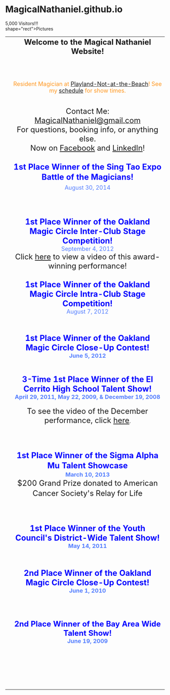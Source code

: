 # MagicalNathaniel.github.io



<html><head>
      <meta http-equiv="Content-Type" content="text/html; charset=UTF-8">
   <meta name="author" content="Steve Segal"><meta name="description" content="Magical Nathaniel website"><meta name="keywords" content="Magical Nathaniel, Magical, Nathaniel, Magic, Nathaniel Segal"><title>Home - Magical Nathaniel</title><link rel="stylesheet" type="text/css" media="all" href="main.css"><link rel="stylesheet" type="text/css" media="all" href="colorschemes/colorscheme7/colorscheme.css"><link rel="stylesheet" type="text/css" media="all" href="style.css"><script type="text/javascript" src="live_tinc.js"></script></head><body id="main_body"><div id="container"><div id="header"><div id="key_visual"><div id="slogan">5,000 Visitors!!!</div> shape="rect">Pictures</a></li></ul></div><div id="main_container"><table id="layout_table"><tr><td colspan="1" id="sub_nav_column" rowspan="1"><div id="left_column_container"><div id="sub_container1"></div></div></td><td colspan="1" id="content_column" rowspan="1"><div id="sub_container2"><div class="content" id="content_container"><div style="text-align:center;"><div style="text-align:left;"><div style="text-align:center;"></div><div style="text-align:center;"><span style="font-weight:bold;font-size:24px;">Welcome to the Magical Nathaniel Website!<br><br><br></span><br style="color:rgb(255, 151, 33);"><span style="font-size:18px;color:rgb(255, 151, 33);"><span style="font-size:18px;"><span style="font-size:18px;"><span style="font-size:18px;"><span style="font-size:18px;"><span style="font-size:18px !important;">Resident Magician at <a href="http://www.playland-not-at-the-beach.org/" target="_blank"><span style="font-size:18px;">Playland-Not-at-the-Beach</span></a>! See my <a href="5.html">schedule</a> for show times.</span></span></span></span></span></span><br><br><br><span style="font-size:18px;"><span style="font-size:18px;"><span style="font-size:24px;"><span style="font-size:24px;"><span style="font-size:24px;"><span style="font-size:24px;"><span style="font-size:30px;"><span style="font-size:30px;"><span style="font-size:10px;"><span style="font-size:24px;"><span style="font-size:24px;"><span style="font-size:24px;"><span style="font-size:24px !important;"><span style="font-size:24px !important;"><span style="font-size:30px !important;"><span style="font-size:24px !important;">Con</span></span>tact Me: </span></span></span></span></span><a href="mailto:magicalnathaniel@gmail.com"><span style="font-size:24px !important;">MagicalNathaniel@gmail.com</span></a></span></span></span></span></span> <br>For questions, booking info, or anything else.<br>Now on <a href="http://www.facebook.com/pages/Magical-Nathaniel/173611996031725" target="_blank">Facebook</a>&nbsp;and <a href="https://www.linkedin.com/profile/view?id=214816813&amp;trk=nav_responsive_tab_profile" target="_blank">LinkedIn</a>!</span></span></span></span></div><div style="text-align:center;"><span style="font-size:18px;"><span style="font-size:18px;"><span style="font-size:24px;"><span style="font-size:24px;"><br></span></span></span></span></div><div style="text-align:center;"><span style="color:rgb(0, 0, 255);font-size:25px;font-weight:bold;line-height:32.5px;">1st Place Winner of the Sing Tao Expo Battle of the Magicians!</span><span style="font-size:18px;"><span style="font-size:18px;"><span style="font-size:24px;"><span style="font-size:24px;"><br></span></span></span></span><span style="color:rgb(84, 126, 255);font-size:18px;line-height:23.3999996185303px;">August 30, 2014</span><span style="font-size:18px;"><span style="font-size:18px;"><span style="font-size:24px;"><span style="font-size:24px;"><br></span></span></span></span><br><br><br><br><span style="font-size:18px;"><span style="font-size:18px;"><span style="font-size:24px;"><span style="font-size:24px;"><span style="font-size:25px;color:rgb(0, 0, 255);font-weight:bold;">1st Place Winner of the Oakland Magic Circle Inter-Club Stage Competition!</span><br><span style="font-size:18px;color:rgb(84, 126, 255);"><span style="font-size:18px;"><span style="font-size:18px;"><span style="font-size:18px;"><span style="font-size:18px;"><span style="font-size:18px;"><span style="font-size:18px;"><span style="font-size:18px;"><span style="font-size:18px;"><span style="font-size:18px;"><span style="font-size:18px;"><span style="font-size:18px;"><span style="font-size:18px;"><span style="font-size:18px;"><span style="font-size:18px;"><span style="font-size:18px;"><span style="font-size:18px !important;">September 4, 2012</span></span></span></span></span></span></span></span></span></span></span></span></span></span></span></span></span><br>Click <a href="https://www.youtube.com/watch?v=6mYCoiJwQAc" target="_blank">here</a> to view a video of this award-winning performance!<br><br></span></span></span></span><span style="font-size:18px;"><span style="font-size:18px;"><span style="font-size:18px;"><span style="font-size:18px;"><span style="font-size:18px;"><span style="font-size:18px;"><span style="font-size:18px;"><span style="font-size:18px;"><span style="font-size:18px;"><span style="font-size:18px;"><span style="font-size:18px;"><span style="font-size:24px;"><span style="font-size:24px;"><span style="font-size:24px;"><span style="font-size:24px;"><span style="font-size:24px;"><span style="font-size:24px;"><span style="font-size:24px;"><span style="font-size:24px;"><span style="font-size:24px;"><span style="font-size:24px;"><span style="font-size:24px;"></span></span></span></span></span></span></span></span></span></span></span></span></span></span></span></span></span></span></span></span></span></span><span style="font-size:25px;color:rgb(0, 0, 255);font-weight:bold;">1st Place Winner of the Oakland Magic Circle Intra-Club Stage Competition!</span><br><span style="font-size:18px;color:rgb(84, 126, 255);"><span style="font-size:18px;"><span style="font-size:18px;"><span style="font-size:18px;"><span style="font-size:18px;"><span style="font-size:18px;"><span style="font-size:18px;"><span style="font-size:18px;"><span style="font-size:18px;"><span style="font-size:18px;"><span style="font-size:18px;"><span style="font-size:18px;"><span style="font-size:18px;"><span style="font-size:18px;"><span style="font-size:18px;"><span style="font-size:18px;"><span style="font-size:18px !important;">August 7, 2012</span></span></span></span></span></span></span></span></span></span></span></span></span></span></span></span></span><br><span style="font-size:18px;"><span style="font-size:18px;"><span style="font-size:24px;"><span style="font-size:24px;"><br><br></span></span></span></span><span style="font-size:28px;"><span style="font-size:28px;"><span style="font-weight:bold;"><span style="font-size:30px;color:rgb(0, 0, 255);"><span style="font-size:25px !important;">1st Place Winner of the Oakland Magic Circle Close-Up Contest!<br></span></span></span></span></span><span style="font-size:18px;color:rgb(84, 126, 255);"><span style="font-size:18px;"><span style="font-size:24px;"><span style="font-size:24px;"><span style="font-weight:bold;"><span style="font-size:24px !important;"><span style="font-size:18px !important;">June 5, 2012</span></span></span></span></span></span></span><br><br><span style="font-size:18px;"><span style="font-size:18px;"><span style="font-size:24px;"><span style="font-size:24px;"><br></span></span></span></span><span style="font-size:28px;"><span style="font-size:28px;"><div style="text-align:left;"><div style="text-align:center;"><span style="font-weight:bold;"><span style="font-size:30px;color:rgb(0, 0, 255);"><span style="font-size:25px !important;">3-Time 1st Place Wi</span></span><span style="color:rgb(0, 0, 255);font-size:25px !important;">nner of the El Cerrito High School Talent </span><span style="color:rgb(0, 0, 255);font-size:25px !important;">S</span><span style="color:rgb(0, 0, 255);font-size:25px !important;">h</span><span style="font-size:30px;"><span style="font-size:25px;color:rgb(0, 0, 255);">ow!</span></span></span></div></div></span></span><span style="font-size:18px;color:rgb(84, 126, 255);"><span style="font-size:18px;"><span style="font-size:24px;"><span style="font-size:24px;"><span style="font-weight:bold;"><span style="font-size:24px !important;"><span style="font-size:18px !important;">April 29, 2011,</span></span></span></span></span></span></span><span style="font-size:18px;color:rgb(84, 126, 255);"><span style="font-size:18px;"><span style="font-size:24px;"><span style="font-size:24px;"><span style="font-weight:bold;"><span style="font-size:24px !important;"><span style="font-size:18px !important;"> May 22, 2009, &amp; December 19, 2008</span></span></span></span></span></span></span><br><br><span style="font-size:24px;"><span style="font-size:24px !important;">To</span> see the video of the December performance, click <a href="http://www.youtube.com/watch?v=6LvasaH70cU&amp;feature=channel_page" target="_blank">here</a></span>.</div><div style="text-align:center;"><br></div><div style="text-align:center;"><br></div><div style="text-align:center;"><br></div><div style="text-align:center;"><br><span style="color:rgb(0, 0, 255);font-size:25px;font-weight:bold;line-height:32.5px;">1st Place Winner of the&nbsp;</span><font color="#0000ff"><span style="font-size:25px;line-height:32.5px;"><b>Sigma Alpha Mu&nbsp;Talent Showcase</b></span></font></div><div style="text-align:center;"><span style="color:rgb(84, 126, 255);font-size:18px;font-weight:bold;line-height:23.3999996185303px;">March 10, 2013</span></div><div style="text-align:center;"><span style="font-size:24px;line-height:31.2000007629395px;">$200 Grand Prize donated to&nbsp;</span><span style="text-align:left;line-height:31.2000007629395px;"><font size="5">American Cancer Society's Relay for Life</font></span></div><div style="text-align:center;"><br><br><br><br style="color:rgb(0, 0, 255);font-weight:bold;"><span style="font-size:18px;color:rgb(0, 0, 255);font-weight:bold;"><span style="font-size:18px;"><span style="font-size:18px;"><span style="font-size:18px;"><span style="font-size:18px;"><span style="font-size:18px;"><span style="font-size:18px;"><span style="font-size:18px;"><span style="font-size:18px;"><span style="font-size:18px;"><span style="font-size:18px;"><span style="font-size:24px;"><span style="font-size:24px;"><span style="font-size:24px;"><span style="font-size:24px;"><span style="font-size:24px;"><span style="font-size:24px;"><span style="font-size:24px;"><span style="font-size:24px;"><span style="font-size:24px;"><span style="font-size:24px;"><span style="font-size:24px;"><span style="font-size:18px;"><span style="font-size:18px;"><span style="font-size:18px;"><span style="font-size:18px;"><span style="font-size:18px;"><span style="font-size:18px;"><span style="font-size:18px;"><span style="font-size:18px;"><span style="font-size:18px;"><span style="font-size:18px;"><span style="font-size:18px;"><span style="font-size:24px;"><span style="font-size:24px;"><span style="font-size:24px;"><span style="font-size:24px;"><span style="font-size:24px;"><span style="font-size:24px;"><span style="font-size:24px;"><span style="font-size:24px;"><span style="font-size:24px;"><span style="font-size:24px;"><span style="font-size:24px;"><span style="font-size:18px !important;"><span style="font-size:25px !important;">1st Place Winner of the </span></span></span></span></span></span></span></span></span></span></span></span></span></span></span></span></span></span></span></span></span></span></span></span><span style="font-size:18px;"><span style="font-size:18px;"><span style="font-size:18px;"><span style="font-size:18px;"><span style="font-size:18px;"><span style="font-size:18px;"><span style="font-size:18px;"><span style="font-size:18px;"><span style="font-size:18px;"><span style="font-size:18px;"><span style="font-size:18px;"><span style="font-size:24px;"><span style="font-size:24px;"><span style="font-size:24px;"><span style="font-size:24px;"><span style="font-size:24px;"><span style="font-size:24px;"><span style="font-size:24px;"><span style="font-size:24px;"><span style="font-size:24px;"><span style="font-size:24px;"><span style="font-size:24px;"><span style="font-size:18px;"><span style="font-size:18px;"><span style="font-size:18px;"><span style="font-size:18px;"><span style="font-size:18px;"><span style="font-size:18px;"><span style="font-size:18px;"><span style="font-size:18px;"><span style="font-size:18px;"><span style="font-size:18px;"><span style="font-size:18px;"><span style="font-size:24px;"><span style="font-size:24px;"><span style="font-size:24px;"><span style="font-size:24px;"><span style="font-size:24px;"><span style="font-size:24px;"><span style="font-size:24px;"><span style="font-size:24px;"><span style="font-size:24px;"><span style="font-size:24px;"><span style="font-size:24px;"><span style="font-size:25px !important;">Youth Council's </span></span></span></span></span></span></span></span></span></span></span></span></span></span></span></span></span></span></span></span></span></span></span></span></span></span></span></span></span></span></span></span></span></span></span></span></span></span></span></span></span></span></span></span></span><span style="font-size:18px;"><span style="font-size:18px;"><span style="font-size:18px;"><span style="font-size:18px;"><span style="font-size:18px;"><span style="font-size:18px;"><span style="font-size:18px;"><span style="font-size:18px;"><span style="font-size:18px;"><span style="font-size:18px;"><span style="font-size:18px;"><span style="font-size:24px;"><span style="font-size:24px;"><span style="font-size:24px;"><span style="font-size:24px;"><span style="font-size:24px;"><span style="font-size:24px;"><span style="font-size:24px;"><span style="font-size:24px;"><span style="font-size:24px;"><span style="font-size:24px;"><span style="font-size:24px;"><span style="font-size:18px !important;"><span style="font-size:25px;">District-Wide Talent Show!</span><br></span></span></span></span></span></span></span></span></span></span></span></span></span></span></span></span></span></span></span></span></span></span></span></span></span></span></span></span></span></span></span></span></span></span></span></span></span></span></span></span></span></span></span></span></span><span style="font-size:18px;color:rgb(84, 126, 255);"><span style="font-size:18px;"><span style="font-size:24px;"><span style="font-size:24px;"><span style="font-weight:bold;"><span style="font-size:24px !important;"><span style="font-size:18px !important;">May 14, 2011</span></span></span></span></span></span></span><br><br><br><br></div><div style="text-align:center;"><span style="font-size:28px;"><span style="font-size:28px;"><span style="font-weight:bold;"><span style="font-size:30px;color:rgb(0, 0, 255);"><span style="font-size:25px !important;">2nd Place Winner of the Oakland Magic Circle Close-Up Contest!<br></span></span></span></span></span><span style="font-size:18px;color:rgb(84, 126, 255);"><span style="font-size:18px;"><span style="font-size:24px;"><span style="font-size:24px;"><span style="font-weight:bold;"><span style="font-size:24px !important;"><span style="font-size:18px !important;">June 1, 2010<br></span></span></span></span></span></span></span><br></div><br><div style="text-align:left;"><br><br><div style="text-align:center;"><span style="font-size:24px;"><span style="font-size:24px !important;"><span style="color:rgb(0, 0, 255);font-weight:bold;">2nd Place Winner of the Bay Area Wide Talent Show!</span><br></span></span><span style="font-size:18px;color:rgb(84, 126, 255);"><span style="font-size:18px;"><span style="font-size:24px;"><span style="font-size:24px;"><span style="font-weight:bold;"><span style="font-size:24px !important;"><span style="font-size:18px !important;">June 19, 2009</span></span></span></span></span></span></span><br></div><span style="font-size:24px;color:rgb(136, 0, 0);"><span style="font-size:24px;"><br></span></span><br><span style="font-size:24px;"><span style="font-size:24px;"><br></span></span><br></div></div><div style="text-align:center;"><br><br><span style="font-weight:bold;font-size:24px;">

